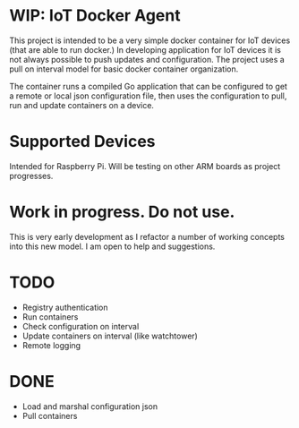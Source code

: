 # WIP: IoT Docker Agent

This project is intended to be a very simple docker container for IoT devices (that are able to run docker.) In developing application for IoT devices it is not always possible to push updates and configuration. The project uses a pull on interval model for basic docker container organization.

The container runs a compiled Go application that can be configured to get a remote or local json configuration file, then uses the configuration to pull, run and update containers on a device.

# Supported Devices

Intended for Raspberry Pi. Will be testing on other ARM boards as project progresses.

# Work in progress. Do not use.

This is very early development as I refactor a number of working concepts into this new model. I am open to help and suggestions.

# TODO

- Registry authentication
- Run containers
- Check configuration on interval
- Update containers on interval (like watchtower)
- Remote logging

# DONE

- Load and marshal configuration json
- Pull containers